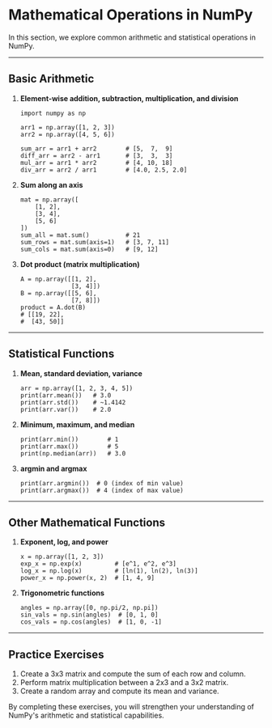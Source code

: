 # Mathematical Operations in NumPy

In this section, we explore common arithmetic and statistical operations in NumPy.

---

## Basic Arithmetic

1. **Element-wise addition, subtraction, multiplication, and division**

       import numpy as np

       arr1 = np.array([1, 2, 3])
       arr2 = np.array([4, 5, 6])

       sum_arr = arr1 + arr2        # [5,  7,  9]
       diff_arr = arr2 - arr1       # [3,  3,  3]
       mul_arr = arr1 * arr2        # [4, 10, 18]
       div_arr = arr2 / arr1        # [4.0, 2.5, 2.0]

2. **Sum along an axis**

       mat = np.array([
           [1, 2],
           [3, 4],
           [5, 6]
       ])
       sum_all = mat.sum()          # 21
       sum_rows = mat.sum(axis=1)   # [3, 7, 11]
       sum_cols = mat.sum(axis=0)   # [9, 12]

3. **Dot product (matrix multiplication)**

       A = np.array([[1, 2],
                     [3, 4]])
       B = np.array([[5, 6],
                     [7, 8]])
       product = A.dot(B)
       # [[19, 22],
       #  [43, 50]]

---

## Statistical Functions

1. **Mean, standard deviation, variance**

       arr = np.array([1, 2, 3, 4, 5])
       print(arr.mean())   # 3.0
       print(arr.std())    # ~1.4142
       print(arr.var())    # 2.0

2. **Minimum, maximum, and median**

       print(arr.min())        # 1
       print(arr.max())        # 5
       print(np.median(arr))   # 3.0

3. **argmin and argmax**

       print(arr.argmin())  # 0 (index of min value)
       print(arr.argmax())  # 4 (index of max value)

---

## Other Mathematical Functions

1. **Exponent, log, and power**

       x = np.array([1, 2, 3])
       exp_x = np.exp(x)         # [e^1, e^2, e^3]
       log_x = np.log(x)         # [ln(1), ln(2), ln(3)]
       power_x = np.power(x, 2)  # [1, 4, 9]

2. **Trigonometric functions**

       angles = np.array([0, np.pi/2, np.pi])
       sin_vals = np.sin(angles)  # [0, 1, 0]
       cos_vals = np.cos(angles)  # [1, 0, -1]

---

## Practice Exercises

1. Create a 3x3 matrix and compute the sum of each row and column.  
2. Perform matrix multiplication between a 2x3 and a 3x2 matrix.  
3. Create a random array and compute its mean and variance.

By completing these exercises, you will strengthen your understanding of NumPy's arithmetic and statistical capabilities.
